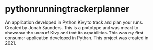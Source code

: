 # pythonrunningtrackerplanner
An application developed in Python Kivy to track and plan your runs.
Created by Jonah Saunders. 
This is a prototype and was meant to showcase the uses of Kivy and test its capabilities.
This was my first consumer application developed in Python.
This project was created in 2021.
